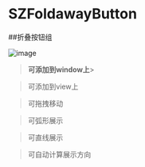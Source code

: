 SZFoldawayButton
================
##折叠按钮组
<!--![image](https://github.com/ButBueatiful/dotvim/raw/master/screenshots/vim-screenshot.jpg)-->
![image](http://code.cocoachina.com/uploads/attachments/20160525/131156/02fccf90d25cb4bb6e54a328e8dcc2ff.gif) 

>**可添加到window上**>  

>可添加到view上  

>可拖拽移动  

>可弧形展示  

>可直线展示  

>可自动计算展示方向  

